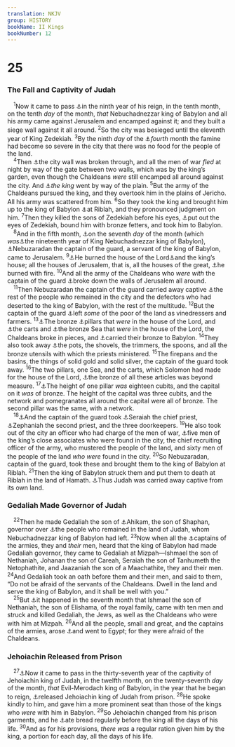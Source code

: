 ```yaml
---
translation: NKJV
group: HISTORY
bookName: II Kings 
bookNumber: 12
---
```


<div class="title"><h1>25</h1><h3>The Fall and Captivity of Judah</h3></div>
<span class="verse 2vua_25_1"> <sup>1</sup>Now it came to pass <a data-toggle="tooltip" data-placement="bottom" title="2 Chr. 36:17; Jer. 6:6; 34:2; Ezek. 4:2; 24:1, 2; Hab. 1:6">⚓</a>in the ninth year of his reign, in the tenth month, on the tenth <i>day</i> of the month, <i>that</i> Nebuchadnezzar king of Babylon and all his army came against Jerusalem and encamped against it; and they built a siege wall against it all around. </span>
<span class="verse 2vua_25_2"><sup>2</sup>So the city was besieged until the eleventh year of King Zedekiah. </span>
<span class="verse 2vua_25_3"><sup>3</sup>By the ninth <i>day</i> of the <a data-toggle="tooltip" data-placement="bottom" title="2 Kin. 6:24, 25; Is. 3:1; Jer. 39:2; Lam. 4:9, 10">⚓</a><i>fourth</i> month the famine had become so severe in the city that there was no food for the people of the land.<br/></span>
<span class="verse 2vua_25_4"> <sup>4</sup>Then <a data-toggle="tooltip" data-placement="bottom" title="Jer. 39:2">⚓</a>the city wall was broken through, and all the men of war <i>fled</i> at night by way of the gate between two walls, which was by the king’s garden, even though the Chaldeans <i>were</i> still encamped all around against the city. And <a data-toggle="tooltip" data-placement="bottom" title="Jer. 39:4–7; Ezek. 12:12">⚓</a><i>the</i> <i>king</i> went by way of the plain. </span>
<span class="verse 2vua_25_5"><sup>5</sup>But the army of the Chaldeans pursued the king, and they overtook him in the plains of Jericho. All his army was scattered from him. </span>
<span class="verse 2vua_25_6"><sup>6</sup>So they took the king and brought him up to the king of Babylon <a data-toggle="tooltip" data-placement="bottom" title="2 Kin. 23:33; Jer. 52:9">⚓</a>at Riblah, and they pronounced judgment on him. </span>
<span class="verse 2vua_25_7"><sup>7</sup>Then they killed the sons of Zedekiah before his eyes, <a data-toggle="tooltip" data-placement="bottom" title="Jer. 39:7; Ezek. 17:16">⚓</a>put out the eyes of Zedekiah, bound him with bronze fetters, and took him to Babylon.<br/></span>
<span class="verse 2vua_25_8"> <sup>8</sup>And in the fifth month, <a data-toggle="tooltip" data-placement="bottom" title="Jer. 52:12">⚓</a>on the seventh <i>day</i> of the month (which <i>was</i><a data-toggle="tooltip" data-placement="bottom" title="2 Kin. 24:12">⚓</a>the nineteenth year of King Nebuchadnezzar king of Babylon), <a data-toggle="tooltip" data-placement="bottom" title="Jer. 39:9">⚓</a>Nebuzaradan the captain of the guard, a servant of the king of Babylon, came to Jerusalem. </span>
<span class="verse 2vua_25_9"><sup>9</sup><a data-toggle="tooltip" data-placement="bottom" title="2 Kin. 25:13; 2 Chr. 36:19; Ps. 79:1; Jer. 7:14">⚓</a>He burned the house of the Lord<a data-toggle="tooltip" data-placement="bottom" title="Jer. 39:8">⚓</a>and the king’s house; all the houses of Jerusalem, that is, all the houses of the great, <a data-toggle="tooltip" data-placement="bottom" title="Jer. 17:27">⚓</a>he burned with fire. </span>
<span class="verse 2vua_25_10"><sup>10</sup>And all the army of the Chaldeans who <i>were</i> <i>with</i> the captain of the guard <a data-toggle="tooltip" data-placement="bottom" title="2 Kin. 14:13; Neh. 1:3">⚓</a>broke down the walls of Jerusalem all around.<br/></span>
<span class="verse 2vua_25_11"> <sup>11</sup>Then Nebuzaradan the captain of the guard carried away captive <a data-toggle="tooltip" data-placement="bottom" title="Is. 1:9; Jer. 5:19; 39:9">⚓</a>the rest of the people <i>who</i> remained in the city and the defectors who had deserted to the king of Babylon, with the rest of the multitude. </span>
<span class="verse 2vua_25_12"><sup>12</sup>But the captain of the guard <a data-toggle="tooltip" data-placement="bottom" title="2 Kin. 24:14; Jer. 39:10; 40:7; 52:16">⚓</a>left <i>some</i> of the poor of the land as vinedressers and farmers. </span>
<span class="verse 2vua_25_13"><sup>13</sup><a data-toggle="tooltip" data-placement="bottom" title="Jer. 52:17">⚓</a>The bronze <a data-toggle="tooltip" data-placement="bottom" title="1 Kin. 7:15">⚓</a>pillars that <i>were</i> in the house of the Lord, and <a data-toggle="tooltip" data-placement="bottom" title="1 Kin. 7:27">⚓</a>the carts and <a data-toggle="tooltip" data-placement="bottom" title="1 Kin. 7:23">⚓</a>the bronze Sea that <i>were</i> in the house of the Lord, the Chaldeans broke in pieces, and <a data-toggle="tooltip" data-placement="bottom" title="2 Kin. 20:17; Jer. 27:19–22">⚓</a>carried their bronze to Babylon. </span>
<span class="verse 2vua_25_14"><sup>14</sup>They also took away <a data-toggle="tooltip" data-placement="bottom" title="Ex. 27:3; 1 Kin. 7:45">⚓</a>the pots, the shovels, the trimmers, the spoons, and all the bronze utensils with which the priests ministered. </span>
<span class="verse 2vua_25_15"><sup>15</sup>The firepans and the basins, the things of solid gold and solid silver, the captain of the guard took away. </span>
<span class="verse 2vua_25_16"><sup>16</sup>The two pillars, one Sea, and the carts, which Solomon had made for the house of the Lord, <a data-toggle="tooltip" data-placement="bottom" title="1 Kin. 7:47">⚓</a>the bronze of all these articles was beyond measure. </span>
<span class="verse 2vua_25_17"><sup>17</sup><a data-toggle="tooltip" data-placement="bottom" title="1 Kin. 7:15–22; Jer. 52:21">⚓</a>The height of one pillar <i>was</i> eighteen cubits, and the capital on it <i>was</i> of bronze. The height of the capital was three cubits, and the network and pomegranates all around the capital were all of bronze. The second pillar was the same, with a network.<br/></span>
<span class="verse 2vua_25_18"> <sup>18</sup><a data-toggle="tooltip" data-placement="bottom" title="Jer. 39:9–13; 52:12–16, 24">⚓</a>And the captain of the guard took <a data-toggle="tooltip" data-placement="bottom" title="1 Chr. 6:14; Ezra 7:1">⚓</a>Seraiah the chief priest, <a data-toggle="tooltip" data-placement="bottom" title="Jer. 21:1; 29:25, 29">⚓</a>Zephaniah the second priest, and the three doorkeepers. </span>
<span class="verse 2vua_25_19"><sup>19</sup>He also took out of the city an officer who had charge of the men of war, <a data-toggle="tooltip" data-placement="bottom" title="Esth. 1:14; Jer. 52:25">⚓</a>five men of the king’s close associates who were found in the city, the chief recruiting officer of the army, who mustered the people of the land, and sixty men of the people of the land <i>who</i> <i>were</i> found in the city. </span>
<span class="verse 2vua_25_20"><sup>20</sup>So Nebuzaradan, captain of the guard, took these and brought them to the king of Babylon at Riblah. </span>
<span class="verse 2vua_25_21"><sup>21</sup>Then the king of Babylon struck them and put them to death at Riblah in the land of Hamath. <a data-toggle="tooltip" data-placement="bottom" title="Lev. 26:33; Deut. 28:36, 64; 2 Kin. 23:27">⚓</a>Thus Judah was carried away captive from its own land.<br/></span>
<div class="title"><h3>Gedaliah Made Governor of Judah</h3></div>
<span class="verse 2vua_25_22"> <sup>22</sup>Then he made Gedaliah the son of <a data-toggle="tooltip" data-placement="bottom" title="2 Kin. 22:12">⚓</a>Ahikam, the son of Shaphan, governor over <a data-toggle="tooltip" data-placement="bottom" title="Is. 1:9; Jer. 40:5">⚓</a>the people who remained in the land of Judah, whom Nebuchadnezzar king of Babylon had left. </span>
<span class="verse 2vua_25_23"><sup>23</sup>Now when all the <a data-toggle="tooltip" data-placement="bottom" title="Jer. 40:7–9">⚓</a>captains of the armies, they and <i>their</i> men, heard that the king of Babylon had made Gedaliah governor, they came to Gedaliah at Mizpah—Ishmael the son of Nethaniah, Johanan the son of Careah, Seraiah the son of Tanhumeth the Netophathite, and Jaazaniah the son of a Maachathite, they and their men. </span>
<span class="verse 2vua_25_24"><sup>24</sup>And Gedaliah took an oath before them and their men, and said to them, “Do not be afraid of the servants of the Chaldeans. Dwell in the land and serve the king of Babylon, and it shall be well with you.”<br/></span>
<span class="verse 2vua_25_25"> <sup>25</sup>But <a data-toggle="tooltip" data-placement="bottom" title="Jer. 41:1–3">⚓</a>it happened in the seventh month that Ishmael the son of Nethaniah, the son of Elishama, of the royal family, came with ten men and struck and killed Gedaliah, the Jews, as well as the Chaldeans who were with him at Mizpah. </span>
<span class="verse 2vua_25_26"><sup>26</sup>And all the people, small and great, and the captains of the armies, arose <a data-toggle="tooltip" data-placement="bottom" title="2 Kin. 19:31; Jer. 43:4–7">⚓</a>and went to Egypt; for they were afraid of the Chaldeans.<br/></span>
<div class="title"><h3>Jehoiachin Released from Prison</h3></div>
<span class="verse 2vua_25_27"> <sup>27</sup><a data-toggle="tooltip" data-placement="bottom" title="2 Kin. 24:12, 15; Jer. 52:31–34">⚓</a>Now it came to pass in the thirty-seventh year of the captivity of Jehoiachin king of Judah, in the twelfth month, on the twenty-seventh <i>day</i> of the month, <i>that</i> Evil-Merodach king of Babylon, in the year that he began to reign, <a data-toggle="tooltip" data-placement="bottom" title="Gen. 40:13, 20">⚓</a>released Jehoiachin king of Judah from prison. </span>
<span class="verse 2vua_25_28"><sup>28</sup>He spoke kindly to him, and gave him a more prominent seat than those of the kings who <i>were</i> with him in Babylon. </span>
<span class="verse 2vua_25_29"><sup>29</sup>So Jehoiachin changed from his prison garments, and he <a data-toggle="tooltip" data-placement="bottom" title="2 Sam. 9:7">⚓</a>ate bread regularly before the king all the days of his life. </span>
<span class="verse 2vua_25_30"><sup>30</sup>And as for his provisions, <i>there</i> <i>was</i> a regular ration given him by the king, a portion for each day, all the days of his life.<br/></span>
